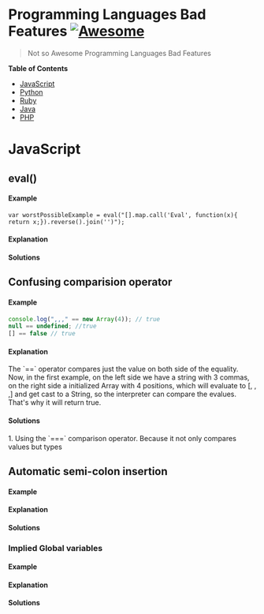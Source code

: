 # Programming Languages Bad Features [![Awesome](https://cdn.rawgit.com/sindresorhus/awesome/d7305f38d29fed78fa85652e3a63e154dd8e8829/media/badge.svg)](https://github.com/sindresorhus/awesome)

> Not so Awesome Programming Languages Bad Features

**Table of Contents**

- [JavaScript](#javascript)
- [Python](#python)
- [Ruby](#ruby)
- [Java](#java)
- [PHP](#php)

# JavaScript

## eval()

#### Example

```
var worstPossibleExample = eval("[].map.call('Eval', function(x){ return x;}).reverse().join('')");
```
#### Explanation

#### Solutions

## Confusing comparision operator

#### Example

```javascript
console.log(",,," == new Array(4)); // true
null == undefined; //true
[] == false // true
```

#### Explanation
<p>
The `==` operator compares just the value on both side
of the equality. Now, in the first example, on the left side
we have a string with 3 commas, on the right side a initialized
Array with 4 positions, which will evaluate to [, , ,] and get cast
to a String, so the interpreter can compare the evalues. That's why
it will return true.
<p>

#### Solutions
<p>
1. Using the `===` comparison operator.
Because it not only compares values but types
<p>

## Automatic semi-colon insertion

#### Example
#### Explanation
#### Solutions


### Implied Global variables

#### Example
#### Explanation
#### Solutions
